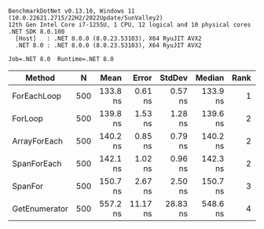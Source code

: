 ```

BenchmarkDotNet v0.13.10, Windows 11 (10.0.22621.2715/22H2/2022Update/SunValley2)
12th Gen Intel Core i7-1255U, 1 CPU, 12 logical and 10 physical cores
.NET SDK 8.0.100
  [Host]   : .NET 8.0.0 (8.0.23.53103), X64 RyuJIT AVX2
  .NET 8.0 : .NET 8.0.0 (8.0.23.53103), X64 RyuJIT AVX2

Job=.NET 8.0  Runtime=.NET 8.0  

```
| Method        | N   | Mean     | Error    | StdDev   | Median   | Rank | Gen0   | Allocated |
|-------------- |---- |---------:|---------:|---------:|---------:|-----:|-------:|----------:|
| ForEachLoop   | 500 | 133.8 ns |  0.61 ns |  0.57 ns | 133.9 ns |    1 |      - |         - |
| ForLoop       | 500 | 139.8 ns |  1.53 ns |  1.28 ns | 139.6 ns |    2 |      - |         - |
| ArrayForEach  | 500 | 140.2 ns |  0.85 ns |  0.79 ns | 140.2 ns |    2 |      - |         - |
| SpanForEach   | 500 | 142.1 ns |  1.02 ns |  0.96 ns | 142.3 ns |    2 |      - |         - |
| SpanFor       | 500 | 150.7 ns |  2.67 ns |  2.50 ns | 150.7 ns |    3 |      - |         - |
| GetEnumerator | 500 | 557.2 ns | 11.17 ns | 28.83 ns | 548.6 ns |    4 | 0.0048 |      32 B |
